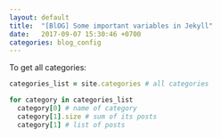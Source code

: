 ```yaml
---
layout: default
title:  "[BlOG] Some important variables in Jekyll"
date:   2017-09-07 15:30:46 +0700
categories: blog_config
---
```


To get all categories:
```ruby
categories_list = site.categories # all categories

for category in categories_list
  category[0] # name of category
  category[1].size # sum of its posts
  category[1] # list of posts
```